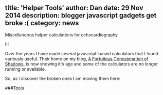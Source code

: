 title: 'Helper Tools'
author: Dan
date: 29 Nov 2014
description: blogger javascript gadgets get broke :(
category: news
---

Miscellaneous helper calculations for echocardiography.

!!!

Over the years I have made several javascript-based calculators that I found variously useful. Their home on my blog, [A Fortuitous Concatenation of Shadows](http://fortuitousconcatenation.blogspot.com/), is now showing it's age and some of the calculators are no longer running or available.

So, as I discover the broken ones I am moving them here:

###[Tools](/tools/)

